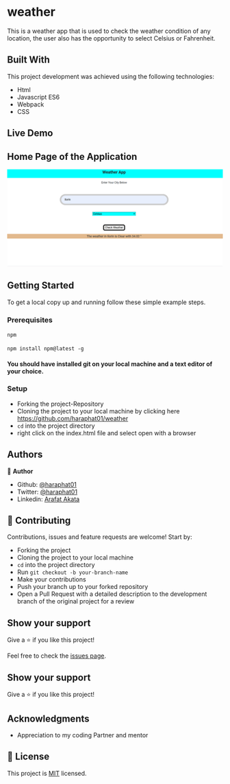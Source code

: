 # weather


This is a weather app that is used to check the weather condition of any location, the user also has the opportunity to select Celsius or Fahrenheit.

## Built With
This project development was achieved using the following technologies:

- Html
- Javascript ES6
- Webpack
- CSS

## Live Demo



## Home Page of the Application
![screenshot](weather.png)


## Getting Started

To get a local copy up and running follow these simple example steps.

### Prerequisites
    npm

    npm install npm@latest -g

#### You should have installed git on your local machine and a text editor of your choice.
### Setup

- Forking the project-Repository
- Cloning the project to your local machine by clicking here https://github.com/haraphat01/weather
- `cd` into the project directory
- right click on the index.html file and select open with a browser


## Authors

👤 **Author**

- Github: [@haraphat01](https://github.com/haraphat01)
- Twitter: [@haraphat01](https://twitter.com/haraphat01)
- Linkedin: [Arafat Akata](https://www.linkedin.com/in/arafat-akata/)


## 🤝 Contributing

Contributions, issues and feature requests are welcome! Start by:

- Forking the project
- Cloning the project to your local machine
- `cd` into the project directory
- Run `git checkout -b your-branch-name`
- Make your contributions
- Push your branch up to your forked repository
- Open a Pull Request with a detailed description to the development branch of the original project for a review


## Show your support

Give a ⭐️ if you like this project!

Feel free to check the [issues page](issues/).

## Show your support

Give a ⭐️ if you like this project!

## Acknowledgments

- Appreciation to my coding Partner and mentor

## 📝 License

This project is [MIT](lic.url) licensed.
